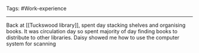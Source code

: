 Tags: #Work-experience 

---
Back at [[Tuckswood library]], spent day stacking shelves and organising books.
It was circulation day so spent majority of day finding books to distribute to other libraries. Daisy showed me how to use the computer system for scanning